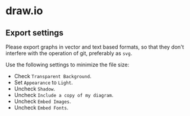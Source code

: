 # draw.io

## Export settings
Please export graphs in vector and text based formats,
so that they don't interfere with the operation of git, preferably as `svg`.

Use the following settings to minimize the file size:
- Check `Transparent Background`.
- Set `Appearance` to `Light`.
- Uncheck `Shadow`.
- Uncheck `Include a copy of my diagram`.
- Uncheck `Embed Images`.
- Uncheck `Embed Fonts`.
